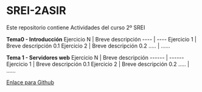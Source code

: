 # SREI-2ASIR
Este repositorio contiene Actividades del curso 2º SREI

**Tema0 - Introducción**
Ejercicio N | Breve descripción 
---- | ----
Ejercicio 1 | Breve descripción 0.1
Ejercicio 2 | Breve descripción 0.2
..... | ......

**Tema 1 - Servidores web**
Ejercicio N | Breve descripción
------ | ------
Ejercicio 1 | Breve descripción 0.1
Ejercicio 2 | Breve descripción 0.2
..... | ......


[Enlace para Github](http://github.com)
